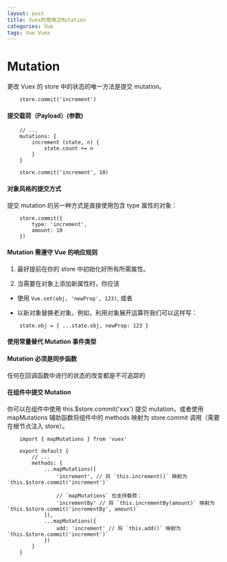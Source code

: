```yaml
---
layout: post
title: Vuex的使用之Mutation
categories: Vue
tags: Vue Vuex
---
```


# Mutation

更改 Vuex 的 store 中的状态的唯一方法是提交 mutation。

```
    store.commit('increment')
```

#### 提交载荷（Payload）(参数)

```
    // ...
    mutations: {
        increment (state, n) {
            state.count += n
        }
    }
```

```
    store.commit('increment', 10)
```

#### 对象风格的提交方式

提交 mutation 的另一种方式是直接使用包含 type 属性的对象：

```
    store.commit({
        type: 'increment',
        amount: 10
    })
```

#### Mutation 需遵守 Vue 的响应规则

1. 最好提前在你的 store 中初始化好所有所需属性。

2. 当需要在对象上添加新属性时，你应该

* 使用 ```Vue.set(obj, 'newProp', 123)```, 或者

* 以新对象替换老对象。例如，利用对象展开运算符我们可以这样写：

```
    state.obj = { ...state.obj, newProp: 123 }
```

#### 使用常量替代 Mutation 事件类型

#### Mutation 必须是同步函数

任何在回调函数中进行的状态的改变都是不可追踪的

#### 在组件中提交 Mutation

你可以在组件中使用 this.$store.commit('xxx') 提交 mutation，或者使用 mapMutations 辅助函数将组件中的 methods 映射为 store.commit 调用（需要在根节点注入 store）。

```
    import { mapMutations } from 'vuex'

    export default {
        // ...
        methods: {
            ...mapMutations([
                'increment', // 将 `this.increment()` 映射为 `this.$store.commit('increment')`

                // `mapMutations` 也支持载荷：
                'incrementBy' // 将 `this.incrementBy(amount)` 映射为 `this.$store.commit('incrementBy', amount)`
            ]),
            ...mapMutations({
                add: 'increment' // 将 `this.add()` 映射为 `this.$store.commit('increment')`
            })
        }
    }
```
